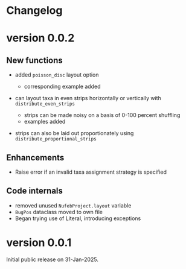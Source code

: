 # Changelog

# version 0.0.2

## New functions

* added ``poisson_disc`` layout option
  * corresponding example added

* can layout taxa in even strips horizontally or vertically with ``distribute_even_strips``
  * strips can be made noisy on a basis of 0-100 percent shuffling
  * examples added

* strips can also be laid out proportionately using ``distribute_proportional_strips``


## Enhancements

* Raise error if an invalid taxa assignment strategy is specified

## Code internals

* removed unused ``NufebProject.layout`` variable
* ``BugPos`` dataclass moved to own file
* Began trying use of Literal, introducing exceptions

# version 0.0.1 

Initial public release on 31-Jan-2025.